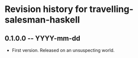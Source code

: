# Revision history for travelling-salesman-haskell

## 0.1.0.0 -- YYYY-mm-dd

* First version. Released on an unsuspecting world.
